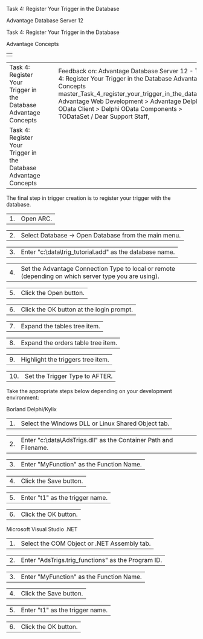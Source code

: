 Task 4: Register Your Trigger in the Database




Advantage Database Server 12  

Task 4: Register Your Trigger in the Database

Advantage Concepts

|  |
| --- |
|  |

|  |  |  |  |  |
| --- | --- | --- | --- | --- |
| Task 4: Register Your Trigger in the Database  Advantage Concepts |  |  | Feedback on: Advantage Database Server 12 - Task 4: Register Your Trigger in the Database Advantage Concepts master\_Task\_4\_register\_your\_trigger\_in\_the\_database Advantage Web Development > Advantage Delphi OData Client > Delphi OData Components > TODataSet / Dear Support Staff, |  |
| Task 4: Register Your Trigger in the Database  Advantage Concepts |  |  |  |  |

The final step in trigger creation is to register your trigger with the database.

|  |  |
| --- | --- |
| 1. | Open ARC. |

|  |  |
| --- | --- |
| 2. | Select Database -> Open Database from the main menu. |

|  |  |
| --- | --- |
| 3. | Enter "c:\data\trig\_tutorial.add" as the database name. |

|  |  |
| --- | --- |
| 4. | Set the Advantage Connection Type to local or remote (depending on which server type you are using). |

|  |  |
| --- | --- |
| 5. | Click the Open button. |

|  |  |
| --- | --- |
| 6. | Click the OK button at the login prompt. |

|  |  |
| --- | --- |
| 7. | Expand the tables tree item. |

|  |  |
| --- | --- |
| 8. | Expand the orders table tree item. |

|  |  |
| --- | --- |
| 9. | Highlight the triggers tree item. |

|  |  |
| --- | --- |
| 10. | Set the Trigger Type to AFTER. |

Take the appropriate steps below depending on your development environment:

Borland Delphi/Kylix

|  |  |
| --- | --- |
| 1. | Select the Windows DLL or Linux Shared Object tab. |

|  |  |
| --- | --- |
| 2. | Enter "c:\data\AdsTrigs.dll" as the Container Path and Filename. |

|  |  |
| --- | --- |
| 3. | Enter "MyFunction" as the Function Name. |

|  |  |
| --- | --- |
| 4. | Click the Save button. |

|  |  |
| --- | --- |
| 5. | Enter "t1" as the trigger name. |

|  |  |
| --- | --- |
| 6. | Click the OK button. |

Microsoft Visual Studio .NET

|  |  |
| --- | --- |
| 1. | Select the COM Object or .NET Assembly tab. |

|  |  |
| --- | --- |
| 2. | Enter "AdsTrigs.trig\_functions" as the Program ID. |

|  |  |
| --- | --- |
| 3. | Enter "MyFunction" as the Function Name. |

|  |  |
| --- | --- |
| 4. | Click the Save button. |

|  |  |
| --- | --- |
| 5. | Enter "t1" as the trigger name. |

|  |  |
| --- | --- |
| 6. | Click the OK button. |